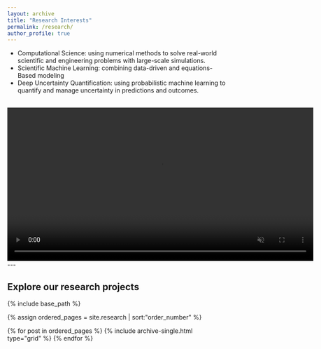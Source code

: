 ```yaml
---
layout: archive
title: "Research Interests"
permalink: /research/
author_profile: true
---
```



* Computational Science: using numerical methods to solve real-world scientific and engineering problems with large-scale simulations.
* Scientific Machine Learning: combining data-driven and equations-Based modeling
* Deep Uncertainty Quantification: using probabilistic machine learning to quantify and manage uncertainty in predictions and outcomes.

<br>
<video muted autoplay loop width=700>
    <source src="/images/Smoke-flow-demo.mp4" type="video/mp4">
</video>
---




<!-- 1.  **Scientific Machine learning**
  * Data driven models, System identification, Neural and deep learning for physics-informed applications.
1. **Numerical methods for forward and inverse problems**
  * Ensemble learning, Bayesian inference, and Numerical optimization methods with applied for model order reduction, PDE-Constrained optimization and inverse problems
1. **Quantitative Social science research**
  * Exploratory and explanatory data analysis for chronic disease prevention intervention
  * Quantitative social research at the intersection of online learning and Gerontology
1. **Time-stepping methods for PDEs**
  * High-order time discretizations for multi-physics systems. Implicit-Explicit, variable time-stepping
and error control strategies. Parallel and Jacobian-free methods Advanced methods for fluid
simulations, DAEs and stiff problems -->

<!-- <iframe width="560" height="315" src="https://www.youtube.com/embed/aMSOWr9UoI8?si=3ROIpG6BGeGrGCr3" title="YouTube video player" frameborder="0" allow="accelerometer; autoplay; clipboard-write; encrypted-media; gyroscope; picture-in-picture; web-share" referrerpolicy="strict-origin-when-cross-origin" allowfullscreen></iframe> -->


## Explore our research projects
<nbsp>
{% include base_path %}

{% assign ordered_pages = site.research | sort:"order_number" %}

{% for post in ordered_pages %}
  {% include archive-single.html type="grid" %}
{% endfor %}
